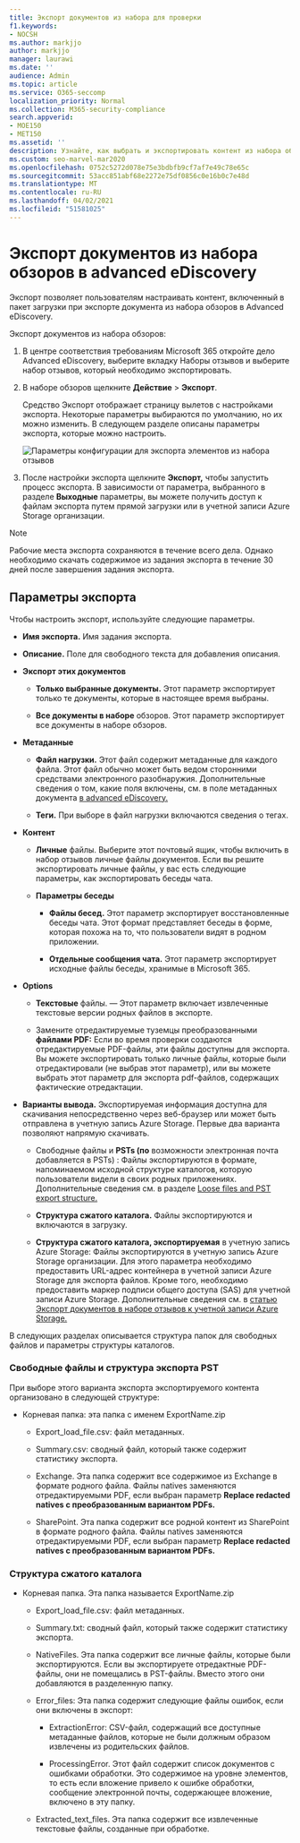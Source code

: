 ```yaml
---
title: Экспорт документов из набора для проверки
f1.keywords:
- NOCSH
ms.author: markjjo
author: markjjo
manager: laurawi
ms.date: ''
audience: Admin
ms.topic: article
ms.service: O365-seccomp
localization_priority: Normal
ms.collection: M365-security-compliance
search.appverid:
- MOE150
- MET150
ms.assetid: ''
description: Узнайте, как выбрать и экспортировать контент из набора обзоров advanced eDiscovery для презентаций или внешних обзоров.
ms.custom: seo-marvel-mar2020
ms.openlocfilehash: 0752c5272d078e75e3bdbfb9cf7af7e49c78e65c
ms.sourcegitcommit: 53acc851abf68e2272e75df0856c0e16b0c7e48d
ms.translationtype: MT
ms.contentlocale: ru-RU
ms.lasthandoff: 04/02/2021
ms.locfileid: "51581025"
---
```

# <a name="export-documents-from-a-review-set-in-advanced-ediscovery"></a>Экспорт документов из набора обзоров в advanced eDiscovery

Экспорт позволяет пользователям настраивать контент, включенный в пакет загрузки при экспорте документа из набора обзоров в Advanced eDiscovery.

Экспорт документов из набора обзоров:

1. В центре соответствия требованиям Microsoft 365 откройте дело Advanced  eDiscovery, выберите вкладку Наборы отзывов и выберите набор отзывов, который необходимо экспортировать.

2. В наборе обзоров щелкните **Действие**  >  **Экспорт**.

   Средство Экспорт отображает страницу вылетов с настройками экспорта. Некоторые параметры выбираются по умолчанию, но их можно изменить. В следующем разделе описаны параметры экспорта, которые можно настроить.

   ![Параметры конфигурации для экспорта элементов из набора отзывов](../media/bcfc72c7-4a01-4697-9e16-2965b7f04fdb.png)

3. После настройки экспорта щелкните **Экспорт,** чтобы запустить процесс экспорта. В зависимости от параметра, выбранного в разделе **Выходные** параметры, вы можете получить доступ к файлам экспорта путем прямой загрузки или в учетной записи Azure Storage организации.

> [!NOTE]
> Рабочие места экспорта сохраняются в течение всего дела. Однако необходимо скачать содержимое из задания экспорта в течение 30 дней после завершения задания экспорта.

## <a name="export-options"></a>Параметры экспорта

Чтобы настроить экспорт, используйте следующие параметры.

- **Имя экспорта.** Имя задания экспорта.

- **Описание.** Поле для свободного текста для добавления описания.

- **Экспорт этих документов**

  - **Только выбранные документы.** Этот параметр экспортирует только те документы, которые в настоящее время выбраны.
  
  - **Все документы в наборе** обзоров. Этот параметр экспортирует все документы в наборе обзоров.

- **Метаданные**
  
  - **Файл нагрузки.** Этот файл содержит метаданные для каждого файла. Этот файл обычно может быть ведом сторонними средствами электронного разобнаружия. Дополнительные сведения о том, какие поля включены, см. в поле метаданных документа [в advanced eDiscovery.](document-metadata-fields-in-Advanced-eDiscovery.md)
  
  - **Теги.** При выборе в файл нагрузки включаются сведения о тегах.

- **Контент**
  
  - **Личные** файлы. Выберите этот почтовый ящик, чтобы включить в набор отзывов личные файлы документов. Если вы решите экспортировать личные файлы, у вас есть следующие параметры, как экспортировать беседы чата.
  
  - **Параметры беседы**

    - **Файлы бесед.** Этот параметр экспортирует восстановленные беседы чата. Этот формат представляет беседы в форме, которая похожа на то, что пользователи видят в родном приложении.

    - **Отдельные сообщения чата.** Этот параметр экспортирует исходные файлы беседы, хранимые в Microsoft 365.

- **Options**

  - **Текстовые** файлы. — Этот параметр включает извлеченные текстовые версии родных файлов в экспорте.
  
  - Замените отредактируемые туземцы преобразованными **файлами PDF:** Если во время проверки создаются отредактируемые PDF-файлы, эти файлы доступны для экспорта. Вы можете экспортировать только личные файлы, которые были отредактировали (не выбрав этот параметр), или вы можете выбрать этот параметр для экспорта pdf-файлов, содержащих фактические отредактации.

- **Варианты вывода.** Экспортируемая информация доступна для скачивания непосредственно через веб-браузер или может быть отправлена в учетную запись Azure Storage. Первые два варианта позволяют напрямую скачивать.
  
  - Свободные файлы и **PSTs (по** возможности электронная почта добавляется в PSTs) : Файлы экспортируются в формате, напоминаемом исходной структуре каталогов, которую пользователи видели в своих родных приложениях.  Дополнительные сведения см. в разделе [Loose files and PST export structure.](#loose-files-and-pst-export-structure)
  
  - **Структура сжатого каталога.** Файлы экспортируются и включаются в загрузку.
  
  - **Структура сжатого каталога, экспортируемая** в учетную запись Azure Storage: Файлы экспортируются в учетную запись Azure Storage организации. Для этого параметра необходимо предоставить URL-адрес контейнера в учетной записи Azure Storage для экспорта файлов. Кроме того, необходимо предоставить маркер подписи общего доступа (SAS) для учетной записи Azure Storage. Дополнительные сведения см. в [статью Экспорт документов в наборе отзывов к учетной записи Azure Storage.](download-export-jobs.md)

В следующих разделах описывается структура папок для свободных файлов и параметры структуры каталогов.

### <a name="loose-files-and-pst-export-structure"></a>Свободные файлы и структура экспорта PST

При выборе этого варианта экспорта экспортируемого контента организовано в следующей структуре:

- Корневая папка: эта папка с именем ExportName.zip
  
  - Export_load_file.csv: файл метаданных.
  
  - Summary.csv: сводный файл, который также содержит статистику экспорта.
  
  - Exchange. Эта папка содержит все содержимое из Exchange в формате родного файла. Файлы natives заменяются отредактируемыми PDF, если выбран параметр **Replace redacted natives с преобразованным вариантом PDFs.**
  
  - SharePoint. Эта папка содержит все родной контент из SharePoint в формате родного файла. Файлы natives заменяются отредактируемыми PDF, если выбран параметр **Replace redacted natives с преобразованным вариантом PDFs.**

### <a name="condensed-directory-structure"></a>Структура сжатого каталога

- Корневая папка. Эта папка называется ExportName.zip
  
  - Export_load_file.csv: файл метаданных.
  
  - Summary.txt: сводный файл, который также содержит статистику экспорта.
  
  - NativeFiles. Эта папка содержит все личные файлы, которые были экспортируются. Если вы экспортируете отредактные PDF-файлы, они не помещались в PST-файлы. Вместо этого они добавляются в разделенную папку.
  
  - Error_files: Эта папка содержит следующие файлы ошибок, если они включены в экспорт:

    - ExtractionError: CSV-файл, содержащий все доступные метаданные файлов, которые не были должным образом извлечены из родительских файлов.

    - ProcessingError. Этот файл содержит список документов с ошибками обработки. Это содержимое на уровне элементов, то есть если вложение привело к ошибке обработки, сообщение электронной почты, содержающее вложение, включено в эту папку.
  
  - Extracted_text_files. Эта папка содержит все извлеченные текстовые файлы, созданные при обработке.

